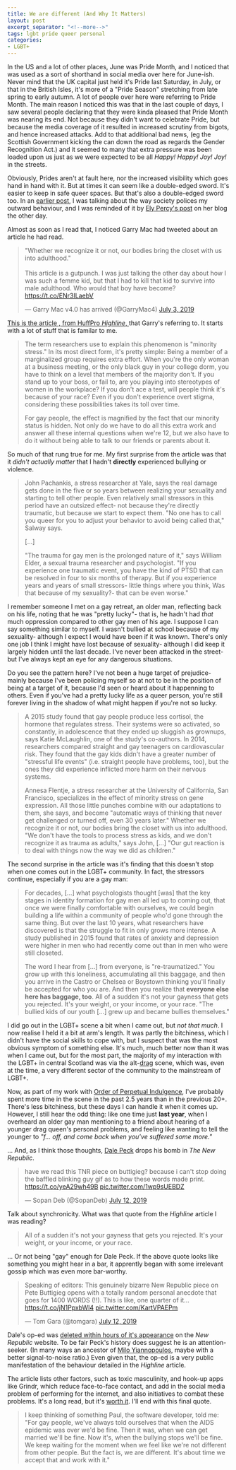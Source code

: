 ```yaml
---
title: We are different (And Why It Matters)
layout: post
excerpt_separator: "<!--more-->"
tags: lgbt pride queer personal
categories:
- LGBT+
---
```


In the US and a lot of other places, June was Pride Month, and I noticed that was used as a sort of shorthand in social media over here for June-ish. Never mind that the UK capital just held it's Pride last Saturday, in July, or that in the British Isles, it's more of a "Pride Season" stretching from late spring to early autumn. A lot of people over here were referring to Pride Month. The main reason I noticed this was that in the last couple of days, I saw several people declaring that they were kinda pleased that Pride Month was nearing its end. <!--more-->Not because they didn't want to celebrate Pride, but because the media coverage of it resulted in increased scrutiny from bigots, and hence increased attacks. Add to that additional bad news, (eg the Scottish Government kicking the can down the road as regards the Gender Recognition Act.) and it seemed to many that extra pressure was been loaded upon us just as we were expected to be all *Happy! Happy! Joy! Joy!* in the streets.

Obviously, Prides aren't at fault here, nor the increased visibility which goes hand in hand with it. But at times it can seem like a double-edged sword. It's easier to keep in safe queer spaces. But that's also a double-edged sword too. In an [earlier post]({{"/2019/06/19/Why-we-still-need-Pride.html"|relative_url}}), I was talking about the way society polices my outward behaviour, and I was reminded of it by [Ely Percy's post](https://www.elypercy.com/blog-1/queer-shame) on her blog the other day.

Almost as soon as I read that, I noticed Garry Mac had tweeted about an article he had read.

<div class="social-media">
<blockquote class="twitter-tweet" data-lang="en"><p lang="en" dir="ltr">&quot;Whether we recognize it or not, our bodies bring the closet with us into adulthood.&quot;<br><br>This article is a gutpunch. I was just talking the other day about how I was such a femme kid, but that I had to kill that kid to survive into male adulthood. Who would that boy have become? <a href="https://t.co/ENr3ILaebV">https://t.co/ENr3ILaebV</a></p>&mdash; Garry Mac v4.0 has arrived (@GarryMac4) <a href="https://twitter.com/GarryMac4/status/1146365655127613440?ref_src=twsrc%5Etfw">July 3, 2019</a></blockquote>
<script async src="https://platform.twitter.com/widgets.js" charset="utf-8"></script></div>

[This is the article , from HuffPro *Highline*, ](https://highline.huffingtonpost.com/articles/en/gay-loneliness/) that Garry's referring to.  It starts with a lot of stuff that is familar to me.

> The term researchers use to explain this phenomenon is "minority stress." In its most direct form, it's pretty simple: Being a member of a marginalized group requires extra effort. When you're the only woman at a business meeting, or the only black guy in your college dorm, you have to think on a level that members of the majority don't. If you stand up to your boss, or fail to, are you playing into stereotypes of women in the workplace? If you don't ace a test, will people think it's because of your race? Even if you don't experience overt stigma, considering these possibilities takes its toll over time.
> 
> For gay people, the effect is magnified by the fact that our minority status is hidden. Not only do we have to do all this extra work and answer all these internal questions when we're 12, but we also have to do it without being able to talk to our friends or parents about it.

So much of that rung true for me. My first surprise from the article was that it *didn't actually matter* that I hadn't **directly** experienced bullying or violence.

> John Pachankis, a stress researcher at Yale, says the real damage gets done in the five or so years between realizing your sexuality and starting to tell other people. Even relatively small stressors in this period have an outsized effect- not because they're directly traumatic, but because we start to expect them. "No one has to call you queer for you to adjust your behavior to avoid being called that," Salway says.
>
> [...]
>
> "The trauma for gay men is the prolonged nature of it," says William Elder, a sexual trauma researcher and psychologist. "If you experience one traumatic event, you have the kind of PTSD that can be resolved in four to six months of therapy. But if you experience years and years of small stressors- little things where you think, Was that because of my sexuality?- that can be even worse."

I remember someone I met on a gay retreat, an older man, reflecting back on his life, noting that he was "pretty lucky"- that is, he hadn't had *that* much oppression compared to other gay men of his age. I suppose I can say something similar to myself. I wasn't bullied at school because of my sexuality- although I expect I would have been if it was known. There's only one job I think I might have lost because of sexuality- although I did keep it largely hidden until the last decade. I've never been attacked in the street- but I've always kept an eye for any dangerous situations.

Do you see the pattern here? I've not been a huge target of prejudice- mainly because I've been policing myself so at not to be in the position of being at a target of it, because I'd seen or heard about it happenning to others. Even if you've had a pretty lucky life as a queer person, you're still forever living in the shadow of what might happen if you're not so lucky.

> A 2015 study found that gay people produce less cortisol, the hormone that regulates stress. Their systems were so activated, so constantly, in adolescence that they ended up sluggish as grownups, says Katie McLaughlin, one of the study's co-authors. In 2014, researchers compared straight and gay teenagers on cardiovascular risk. They found that the gay kids didn't have a greater number of "stressful life events" (i.e. straight people have problems, too), but the ones they did experience inflicted more harm on their nervous systems.
>
> Annesa Flentje, a stress researcher at the University of California, San Francisco, specializes in the effect of minority stress on gene expression. All those little punches combine with our adaptations to them, she says, and become "automatic ways of thinking that never get challenged or turned off, even 30 years later." Whether we recognize it or not, our bodies bring the closet with us into adulthood. "We don't have the tools to process stress as kids, and we don't recognize it as trauma as adults," says John, [...] "Our gut reaction is to deal with things now the way we did as children."

The second surprise in the article was it's finding that this doesn't stop when one comes out in the LGBT+ community. In fact, the stressors continue, especially if you are a gay man:

>For decades, [...] what psychologists thought [was] that the key stages in identity formation for gay men all led up to coming out, that once we were finally comfortable with ourselves, we could begin building a life within a community of people who'd gone through the same thing. But over the last 10 years, what researchers have discovered is that the struggle to fit in only grows more intense. A study published in 2015 found that rates of anxiety and depression were higher in men who had recently come out than in men who were still closeted.
>
>The word I hear from [...] from everyone, is "re-traumatized." You grow up with this loneliness, accumulating all this baggage, and then you arrive in the Castro or Chelsea or Boystown thinking you'll finally be accepted for who you are. And then you realize that **everyone else here has baggage, too**. All of a sudden it's not your gayness that gets you rejected. It's your weight, or your income, or your race. "The bullied kids of our youth [...] grew up and became bullies themselves."

I did go out in the LGBT+ scene a bit when I came out, but *not that much*. I now realise I held it a bit at arm's length. It was partly the bitchiness, which I didn't have the social skills to cope with, but I suspect that was the most obvious symptom of something else. It's much, much better now than it was when I came out, but for the most part, the majority of my interaction with the LGBT+ in central Scotland was via the alt-[drag]({{"/tag/drag.html"|relative_url}}) scene, which was, even at the time, a very different sector of the community to the mainstream of LGBT+.

Now, as part of my work with [Order of Perpetual Indulgence]({{"/tag/opi.html"|relative_url}}), I've probably spent more time in the scene in the past 2.5 years than in the previous 20+. There's less bitchiness, but these days I can handle it when it comes up. However, I still hear the odd thing: like one time just **last year**, when I overheard an older gay man mentioning to a friend about hearing of a younger drag queen's personal problems, and feeling like wanting to tell the younger to *"f... off, and come back when you've suffered some more."*

... And, as I think those thoughts, [Dale Peck](https://en.wikipedia.org/wiki/Dale_Peck) drops his bomb in *The New Republic*. 

<div class="social-media">
<blockquote class="twitter-tweet" data-lang="en"><p lang="en" dir="ltr">have we read this TNR piece on buttigieg? because i can&#39;t stop doing the baffled blinking guy gif as to how these words made print. <a href="https://t.co/yeA29wh49B">https://t.co/yeA29wh49B</a> <a href="https://t.co/1wp9sUEBDZ">pic.twitter.com/1wp9sUEBDZ</a></p>&mdash; Sopan Deb (@SopanDeb) <a href="https://twitter.com/SopanDeb/status/1149784848703340544?ref_src=twsrc%5Etfw">July 12, 2019</a></blockquote>
<script async src="https://platform.twitter.com/widgets.js" charset="utf-8"></script></div>

Talk about synchronicity.  What was that quote from the *Highline* article I was reading?

>All of a sudden it's not your gayness that gets you rejected. It's your weight, or your income, or your race. 

... Or not being "gay" enough for Dale Peck. If the above quote looks like something you might hear in a bar, it  apprently began with some irrelevant gossip which was even more bar-worthy.

<div class="social-media">
<blockquote class="twitter-tweet" data-lang="en"><p lang="en" dir="ltr">Speaking of editors: This genuinely bizarre New Republic piece on Pete Buttigieg opens with a totally random personal anecdote that goes for 1400 WORDS (!!). This is like, one quarter of it... <a href="https://t.co/jN1PpxbWl4">https://t.co/jN1PpxbWl4</a> <a href="https://t.co/KartVPAEPm">pic.twitter.com/KartVPAEPm</a></p>&mdash; Tom Gara (@tomgara) <a href="https://twitter.com/tomgara/status/1149771036801556480?ref_src=twsrc%5Etfw">July 12, 2019</a></blockquote>
<script async src="https://platform.twitter.com/widgets.js" charset="utf-8"></script></div>

Dale's op-ed was [deleted within hours of it's appearance](https://www.joemygod.com/2019/07/new-republic-deletes-bizarre-hit-piece-on-mayor-pete/) on the *New Republic* website. To be fair Peck's history does suggest he is an attention-seeker. (In many ways an ancestor of [Milo Yiannopoulos](https://rationalwiki.org/wiki/Milo_Yiannopoulos), maybe with a better signal-to-noise ratio.) Even given that, the op-ed is a very public manifestation of the behaviour detailed in the *Highline* article.

The article lists other factors, such as toxic masculinity, and hook-up apps like Grindr, which reduce face-to-face contact, and add in the social media problem of performing for the internet, and also initiatives to combat these problems. It's a long read, but it's [worth it](https://highline.huffingtonpost.com/articles/en/gay-loneliness/).  I'll end with this final quote.

>I keep thinking of something Paul, the software developer, told me: "For gay people, we've always told ourselves that when the AIDS epidemic was over we'd be fine. Then it was, when we can get married we'll be fine. Now it's, when the bullying stops we'll be fine. We keep waiting for the moment when we feel like we're not different from other people. But the fact is, we are different. It's about time we accept that and work with it."